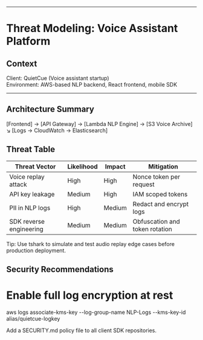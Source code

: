 
---

# Threat Modeling: Voice Assistant Platform

## Context
Client: QuietCue (Voice assistant startup)  
Environment: AWS-based NLP backend, React frontend, mobile SDK

---

## Architecture Summary
[Frontend] → [API Gateway] → [Lambda NLP Engine] → [S3 Voice Archive]
                            ↘ [Logs → CloudWatch → Elasticsearch]

## Threat Table
| Threat Vector           | Likelihood | Impact | Mitigation                     |
| ----------------------- | ---------- | ------ | ------------------------------ |
| Voice replay attack     | High       | High   | Nonce token per request        |
| API key leakage         | Medium     | High   | IAM scoped tokens              |
| PII in NLP logs         | High       | Medium | Redact and encrypt logs        |
| SDK reverse engineering | Medium     | Medium | Obfuscation and token rotation |

Tip: Use tshark to simulate and test audio replay edge cases before production deployment.

## Security Recommendations
# Enable full log encryption at rest
aws logs associate-kms-key --log-group-name NLP-Logs --kms-key-id alias/quietcue-logkey

Add a SECURITY.md policy file to all client SDK repositories.
